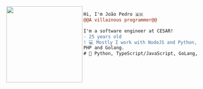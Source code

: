 <img align="left" height="200" src="https://media.giphy.com/media/9uITwFum2zFg9fBHYU/giphy.gif"/>

```diff
Hi, I'm João Pedro 🇧🇷
@@A villainous programmer@@

I'm a software engineer at CESAR! 
- 25 years old
! 💻 Mostly I work with NodeJS and Python, but also do stuff with
PHP and Golang.
# 📖 Python, TypeScript/JavaScript, GoLang, AWS and DevOps.
```
 
